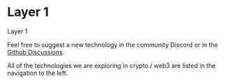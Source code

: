 # Layer 1

Layer 1

Feel free to suggest a new technology in the community Discord or in the [Github Discussions](https://github.com/jaredcosulich/collective-x/discussions).

All of the technologies we are exploring in crypto / web3 are listed in the navigation to the left.
